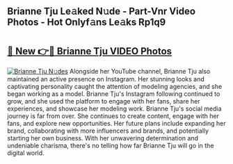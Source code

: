 ## Brianne Tju Le𝚊ked N𝚞de - Part-Vnr Video Photos - Hot Onlyf𝚊ns Le𝚊ks Rp1q9

# <h2><a href="http://ac20954.deff.icu/?id=Brianne+Tju">🔗 New 👉🔴 Brianne Tju VIDEO Photos</a></h2>

[![Brianne Tju N𝚞des](https://i.imgur.com/rIISA9y.gif)](http://ac20954.deff.icu/?id=Brianne+Tju)
Alongside her YouTube channel, Brianne Tju also maintained an active presence on Instagram. Her stunning looks and captivating personality caught the attention of modeling agencies, and she began working as a model. Brianne Tju's Instagram following continued to grow, and she used the platform to engage with her fans, share her experiences, and showcase her modeling work. Brianne Tju's social media journey is far from over. She continues to create content, engage with her fans, and explore new opportunities. Her future plans include expanding her brand, collaborating with more influencers and brands, and potentially starting her own business. With her unwavering determination and undeniable charisma, there's no telling how far Brianne Tju will go in the digital world.
